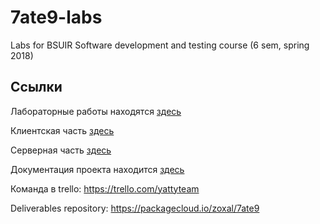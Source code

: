 # 7ate9-labs
Labs for BSUIR Software development and testing course (6 sem, spring 2018)

## Ссылки

Лабораторные работы находятся [здесь](https://github.com/zoxal/7ate9-labs)

Клиентская часть [здесь](https://github.com/Kimentii/7ate9-client)

Серверная часть [здесь](https://github.com/zoxal/7ate9)

Документация проекта находится [здесь](https://github.com/ZoXaL/7ate9-backend/wiki)

Команда в trello: https://trello.com/yattyteam

Deliverables repository: https://packagecloud.io/zoxal/7ate9
